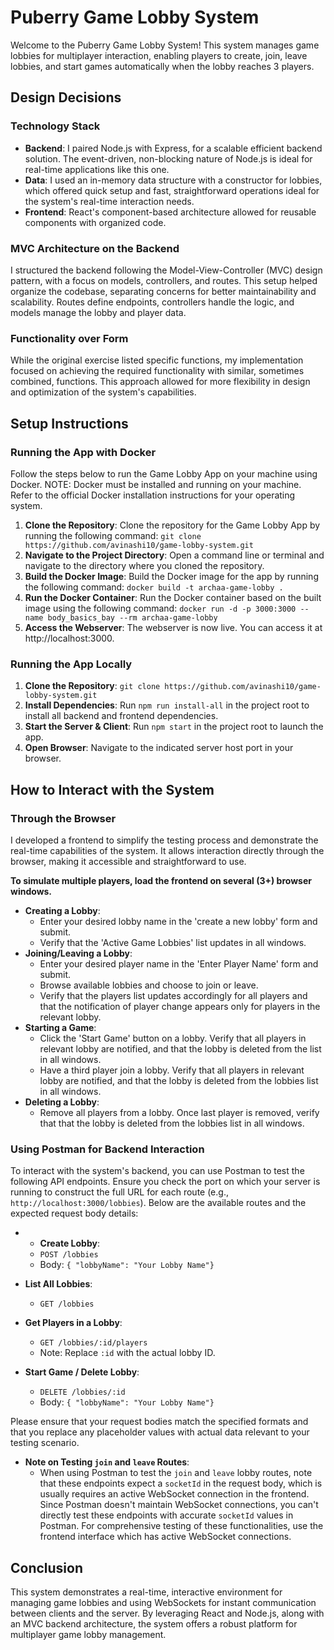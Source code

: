 # Puberry Game Lobby System

Welcome to the Puberry Game Lobby System! This system manages game lobbies for multiplayer interaction, enabling players to create, join, leave lobbies, and start games automatically when the lobby reaches 3 players.

## Design Decisions

### Technology Stack
- **Backend**: I paired Node.js with Express, for a scalable efficient backend solution. The event-driven, non-blocking nature of Node.js is ideal for real-time applications like this one.
- **Data**: I used an in-memory data structure with a constructor for lobbies, which offered quick setup and fast, straightforward operations ideal for the system's real-time interaction needs.
- **Frontend**: React's component-based architecture allowed for reusable components with organized code.


### MVC Architecture on the Backend
I structured the backend following the Model-View-Controller (MVC) design pattern,  with a focus on models, controllers, and routes. This setup helped organize the codebase, separating concerns for better maintainability and scalability. Routes define endpoints, controllers handle the logic, and models manage the lobby and player data.

### Functionality over Form
While the original exercise listed specific functions, my implementation focused on achieving the required functionality with similar, sometimes combined, functions. This approach allowed for more flexibility in design and optimization of the system's capabilities.

## Setup Instructions

### Running the App with Docker

Follow the steps below to run the Game Lobby App on your machine using Docker. NOTE: Docker must be installed and running on your machine. Refer to the official Docker installation instructions for your operating system.

1. **Clone the Repository**: Clone the repository for the Game Lobby App by running the following command:
`git clone https://github.com/avinashi10/game-lobby-system.git`
2. **Navigate to the Project Directory**: Open a command line or terminal and navigate to the directory where you cloned the repository.
3. **Build the Docker Image**: Build the Docker image for the app by running the following command:
`docker build -t archaa-game-lobby .`
4. **Run the Docker Container**: Run the Docker container based on the built image using the following command:
`docker run -d -p 3000:3000 --name body_basics_bay --rm archaa-game-lobby`
5. **Access the Webserver**: The webserver is now live. You can access it at http://localhost:3000.

### Running the App Locally

1. **Clone the Repository**: `git clone https://github.com/avinashi10/game-lobby-system.git`
2. **Install Dependencies**: Run `npm run install-all` in the project root to install all backend and frontend dependencies.
3. **Start the Server & Client**: Run `npm start` in the project root to launch the app.
4. **Open Browser**: Navigate to the indicated server host port in your browser.

## How to Interact with the System

### Through the Browser
I developed a frontend to simplify the testing process and demonstrate the real-time capabilities of the system. It allows interaction directly through the browser, making it accessible and straightforward to use.

**To simulate multiple players, load the frontend on several (3+) browser windows.**
- **Creating a Lobby**:
  - Enter your desired lobby name in the 'create a new lobby' form and submit.
  - Verify that the 'Active Game Lobbies' list updates in all windows.
- **Joining/Leaving a Lobby**:
  - Enter your desired player name in the 'Enter Player Name' form and submit.
  - Browse available lobbies and choose to join or leave.
  - Verify that the players list updates accordingly for all players and that the notification of player change appears only for players in the relevant lobby.
- **Starting a Game**:
  - Click the 'Start Game' button on a lobby. Verify that all players in relevant lobby are notified, and that the lobby is deleted from the list in all windows.
  - Have a third player join a lobby. Verify that all players in relevant lobby are notified, and that the lobby is deleted from the lobbies list in all windows.
- **Deleting a Lobby**:
  - Remove all players from a lobby. Once last player is removed, verify that that the lobby is deleted from the lobbies list in all windows.

### Using Postman for Backend Interaction

To interact with the system's backend, you can use Postman to test the following API endpoints. Ensure you check the port on which your server is running to construct the full URL for each route (e.g., `http://localhost:3000/lobbies`). Below are the available routes and the expected request body details:

- - **Create Lobby**:
  - `POST /lobbies`
  - Body: `{ "lobbyName": "Your Lobby Name"}`

- **List All Lobbies**:
  - `GET /lobbies`

- **Get Players in a Lobby**:
  - `GET /lobbies/:id/players`
  - Note: Replace `:id` with the actual lobby ID.

- **Start Game / Delete Lobby**:
  - `DELETE /lobbies/:id`
  - Body: `{ "lobbyName": "Your Lobby Name"}`

Please ensure that your request bodies match the specified formats and that you replace any placeholder values with actual data relevant to your testing scenario.

- **Note on Testing `join` and `leave` Routes**:
  - When using Postman to test the `join` and `leave` lobby routes, note that these endpoints expect a `socketId` in the request body, which is usually requires an active WebSocket connection in the frontend. Since Postman doesn't maintain WebSocket connections, you can't directly test these endpoints with accurate `socketId` values in Postman. For comprehensive testing of these functionalities, use the frontend interface which has active WebSocket connections.

## Conclusion

This system demonstrates a real-time, interactive environment for managing game lobbies and using WebSockets for instant communication between clients and the server. By leveraging React and Node.js, along with an MVC backend architecture, the system offers a robust platform for multiplayer game lobby management.
